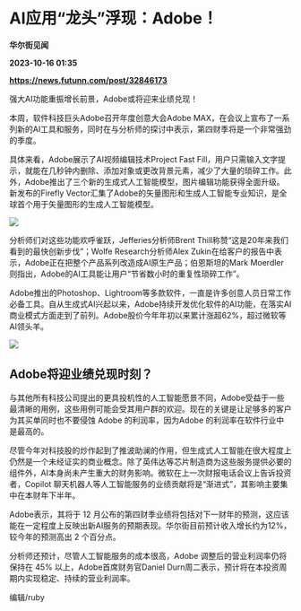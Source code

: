 # AI应用“龙头”浮现：Adobe！
**华尔街见闻**

**2023-10-16 01:35**

**https://news.futunn.com/post/32846173**

强大AI功能重振增长前景，Adobe或将迎来业绩兑现！

本周，软件科技巨头Adobe召开年度创意大会Adobe MAX，在会议上宣布了一系列新的AI工具和服务，同时在与分析师的探讨中表示，第四财季将是一个非常强劲的季度。

具体来看，Adobe展示了AI视频编辑技术Project Fast Fill，用户只需输入文字提示，就能在几秒钟内删除、添加对象或更改背景元素，减少了大量的琐碎工作。此外，Adobe推出了三个新的生成式人工智能模型，图片编辑功能获得全面升级。新发布的Firefly Vector汇集了Adobe的矢量图形和生成人工智能专业知识，是全球首个用于矢量图形的生成人工智能模型。

![](https://newsfile.futunn.com/public/NN-PersistNewsContentImage/7781/20231014/0-4e1d00ca4493e21e197e7d0bb1b3008a-0-7b764898abf98cda3bc62ae346659211.png/big)

分析师们对这些功能欢呼雀跃，Jefferies分析师Brent Thill称赞“这是20年来我们看到的最快创新步伐”；Wolfe Research分析师Alex Zukin在给客户的报告中表示，Adobe正在把整个产品系列改造成AI原生产品；伯恩斯坦的Mark Moerdler则指出，Adobe的AI工具能让用户“节省数小时的重复性琐碎工作”。

Adobe推出的Photoshop、Lightroom等多款软件，一直是许多创意人员日常工作必备工具。自从生成式AI兴起以来，Adobe持续开发优化软件的AI功能，在落实AI商业模式方面走到了前列。Adobe股价今年年初以来累计涨超62%，超过微软等AI领头羊。

![](https://newsfile.futunn.com/public/NN-PersistNewsContentImage/7781/20231014/0-4e1d00ca4493e21e197e7d0bb1b3008a-1-b8dada73bfb1611f923036360e4eb5d5.png/big)

Adobe将迎业绩兑现时刻？
--------------

与其他所有科技公司提出的更具投机性的人工智能愿景不同，Adobe受益于一些最清晰的用例，这些用例可能会受其用户群的欢迎。现在的关键是让足够多的客户为其买单同时也不要侵蚀 Adobe 的利润率，因为Adobe 的利润率在软件行业中是最高的。

尽管今年对科技股的炒作起到了推波助澜的作用，但生成式人工智能在很大程度上仍然是一个未经证实的商业概念。除了英伟达等芯片制造商为这些服务提供必要的组件外，AI本身尚未产生重大的财务影响。微软在上一次财报电话会议上告诉投资者，Copilot 聊天机器人等人工智能服务的业绩贡献将是“渐进式”，其影响主要集中在本财年下半年。

Adobe表示，其将于 12 月公布的第四财季业绩将包括对下一财年的预测，这应该能在一定程度上反映出新AI服务的预期表现。华尔街目前预计收入增长约为12%，较今年的预测高出 2 个百分点。

分析师还预计，尽管人工智能服务的成本很高，Adobe 调整后的营业利润率仍将保持在 45% 以上，Adobe首席财务官Daniel Durn周二表示，预计将在本投资周期内实现稳定、持续的营业利润率。

编辑/ruby